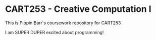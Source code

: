 # CART253 - Creative Computation I

This is Pippin Barr's coursework repository for CART253

I am SUPER DUPER excited about programming!
